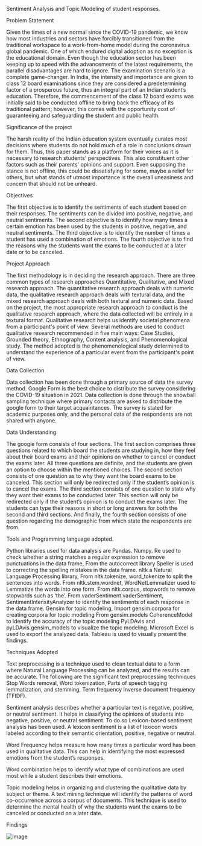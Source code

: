 Sentiment Analysis and Topic Modeling of student responses.

Problem Statement

Given the times of a new normal since the COVID-19 pandemic, we know how most industries and sectors have forcibly transitioned from the traditional workspace to a work-from-home model during the coronavirus global pandemic. One of which endured digital adoption as no exception is the educational domain.
Even though the education sector has been keeping up to speed with the advancements of the latest requirements, the parallel disadvantages are hard to ignore. The examination scenario is a complete game-changer. In India, the intensity and importance are given to class 12 board examinations since they are considered a predetermining factor of a prosperous future, thus an integral part of an Indian student’s education. Therefore, the commencement of the class 12 board exams was initially said to be conducted offline to bring back the efficacy of its traditional pattern; however, this comes with the opportunity cost of guaranteeing and safeguarding the student and public health.

Significance of the project

The harsh reality of the Indian education system eventually curates most decisions where students do not hold much of a role in conclusions drawn for them. Thus, this paper stands as a platform for their voices as it is necessary to research students' perspectives. This also constituent other factors such as their parents' opinions and support. Even supposing the stance is not offline, this could be dissatisfying for some, maybe a relief for others, but what stands of utmost importance is the overall uneasiness and concern that should not be unheard.

Objectives

The first objective is to identify the sentiments of each student based on their responses. The sentiments can be divided into positive, negative, and neutral sentiments. 
The second objective is to identify how many times a certain emotion has been used by the students in positive, negative, and neutral sentiments. 
The third objective is to identify the number of times a student has used a combination of emotions. 
The fourth objective is to find the reasons why the students want the exams to be conducted at a later date or to be canceled.

Project Approach

The first methodology is in deciding the research approach. There are three common types of research approaches Quantitative, Qualitative, and Mixed research approach. The quantitative research approach deals with numeric data, the qualitative research approach deals with textural data, and the mixed research approach deals with both textural and numeric data. 
Based on the project, the most appropriate research approach to conduct is the qualitative research approach, where the data collected will be entirely in a textural format. Qualitative research helps us identify societal phenomena from a participant's point of view.
Several methods are used to conduct qualitative research recommended in five main ways: Case Studies, Grounded theory, Ethnography, Content analysis, and Phenomenological study. The method adopted is the phenomenological study determined to understand the experience of a particular event from the participant's point of view.

Data Collection

Data collection has been done through a primary source of data the survey method. Google Form is the best choice to distribute the survey considering the COVID-19 situation in 2021. Data collection is done through the snowball sampling technique where primary contacts are asked to distribute the google form to their target acquaintances. The survey is stated for academic purposes only, and the personal data of the respondents are not shared with anyone.

Data Understanding

The google form consists of four sections. 
The first section comprises three questions related to which board the students are studying in, how they feel about their board exams and their opinions on whether to cancel or conduct the exams later. All three questions are definite, and the students are given an option to choose within the mentioned choices. 
The second section consists of one question as to why they want the board exams to be canceled. This section will only be redirected only if the student’s opinion is to cancel the exams. 
The third section consists of one question to state why they want their exams to be conducted later. This section will only be redirected only if the student’s opinion is to conduct the exams later. The students can type their reasons in short or long answers for both the second and third sections. 
And finally, the fourth section consists of one question regarding the demographic from which state the respondents are from.

Tools and Programming language adopted.

Python libraries used for data analysis are 
Pandas.
Numpy.
Re used to check whether a string matches a regular expression to remove punctuations in the data frame, 
From the autocorrect library Speller is used to correcting the spelling mistakes in the data frame. 
nltk a Natural Language Processing library, 
From nltk.tokenize, word_tokenize to split the sentences into words.
From nltk.stem.wordnet, WordNetLemmatizer used to Lemmatize the words into one form. 
From nltk.corpus, stopwords to remove stopwords such as ‘the’.
From vaderSentiment.vaderSentiment, SentimentIntensityAnalyzer to identify the sentiments of each response in the data frame. 
Gensim for topic modeling, 
Import gensim.corpora for creating corpora for topic modeling
From gensim.models CoherenceModel to identify the accuracy of the topic modeling
PyLDAvis and pyLDAvis.gensim_models to visualize the topic modeling.
Microsoft Excel is used to export the analyzed data.
Tableau is used to visually present the findings.

Techniques Adopted

Text preprocessing is a technique used to clean textual data to a form where Natural Language Processing can be analyzed, and the results can be accurate. 
The following are the significant text preprocessing techniques Stop Words removal, Word tokenization, Parts of speech tagging lemmatization, and stemming, Term frequency Inverse document frequency (TFIDF).

Sentiment analysis describes whether a particular text is negative, positive, or neutral sentiment. It helps in classifying the opinions of students into negative, positive, or neutral sentiment. To do so Lexicon-based sentiment analysis has been used. A lexicon sentiment is a list of lexicon words labeled according to their semantic orientation, positive, negative or neutral. 

Word Frequency helps measure how many times a particular word has been used in qualitative data. This can help in identifying the most expressed emotions from the student’s responses.

Word combination helps to identify what type of combinations are used most while a student describes their emotions.

Topic modeling helps in organizing and clustering the qualitative data by subject or theme. A text mining technique will identify the patterns of word co-occurrence across a corpus of documents. This technique is used to determine the mental health of why the students want the exams to be canceled or conducted on a later date.

Findings

![image](https://user-images.githubusercontent.com/86551004/187086579-a3f78802-3a3b-4039-b1ca-2e47ec4c14e1.png)

